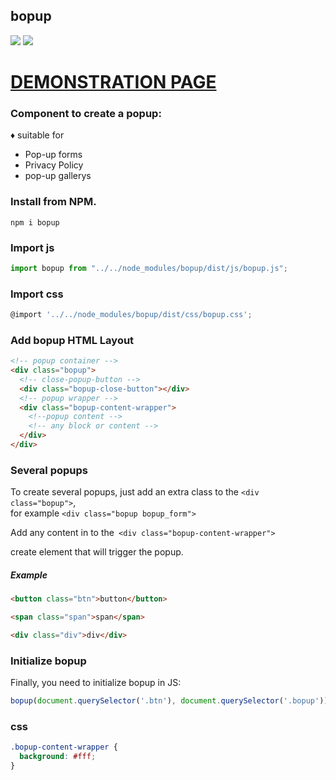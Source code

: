 ## bopup

<img src="https://img.shields.io/badge/bopup-v%200.0.7-brightgreen"> <img src="https://img.shields.io/badge/Dowloads-250-orange">

# <a href=" https://dmitriy-line.github.io/bopup-demo/"> <b style="text-transform:uppercase;">Demonstration Page</b> </a><br>
### Component to create a popup:

♦ suitable for

- Pop-up forms
- Privacy Policy
- pop-up gallerys

### Install from NPM.

`npm i bopup`

### Import js

```javascript
import bopup from "../../node_modules/bopup/dist/js/bopup.js";
```

### Import css

```javascript
@import '../../node_modules/bopup/dist/css/bopup.css';
```

### Add bopup HTML Layout

```html
<!-- popup container -->
<div class="bopup">
  <!-- close-popup-button -->
  <div class="bopup-close-button"></div>
  <!-- popup wrapper -->
  <div class="bopup-content-wrapper">
    <!--popup content -->
    <!-- any block or content -->
  </div>
</div>
```

### Several popups

To create several popups, just add an extra class to the `<div class="bopup">`, <br> for example `<div class="bopup bopup_form">`

Add any content in to the` <div class="bopup-content-wrapper">`

create element that will trigger the popup.

##### Example

```html
<button class="btn">button</button>
```

```html
<span class="span">span</span>
```

```html
<div class="div">div</div>
```

### Initialize bopup

Finally, you need to initialize bopup in JS:

```javascript
bopup(document.querySelector('.btn'), document.querySelector('.bopup'));
```

### css

```css
.bopup-content-wrapper {
  background: #fff;
}
```
